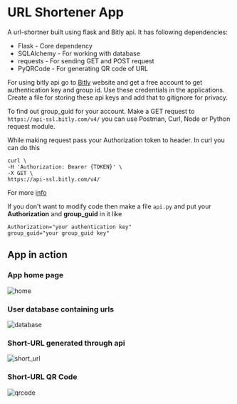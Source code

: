 # URL Shortener App

A url-shortner built using flask and Bitly api. It has following dependencies:

* Flask - Core dependency
* SQLAlchemy - For working with database
* requests - For sending GET and POST request
* PyQRCode - For generating QR code of URL

For using bitly api go to [Bitly](https://bitly.com/) 
website and get a free account to get authentication key and group id. Use these credentials in the applications. Create a file for storing these api keys
and add that to gitignore for privacy.

To find out group_guid for your account. Make a GET request to
`https://api-ssl.bitly.com/v4/` you can use Postman, Curl, Node or Python request module.

While making request pass your Authorization token to header. In curl you can do this

```
curl \
-H 'Authorization: Bearer {TOKEN}' \
-X GET \
https://api-ssl.bitly.com/v4/
```
For more [info](https://dev.bitly.com/api-reference/#getGroups)

If you don't want to modify code then make a file `api.py` and put your **Authorization** and **group_guid** in it like
```
Authorization="your authentication key"
group_guid="your group_guid key"
```

## App in action

### App home page
![home](https://user-images.githubusercontent.com/62596687/213624221-bba14f00-35dd-4381-820d-adfa641485a6.png)

### User database containing urls
![database](https://user-images.githubusercontent.com/62596687/213624333-9453182c-7081-42b0-abe0-c6e26ad26370.png)

### Short-URL generated through api
![short_url](https://user-images.githubusercontent.com/62596687/213624495-397bd74b-41bc-4e3b-8a13-06681c1aa7e8.png)

### Short-URL QR Code
![qrcode](https://user-images.githubusercontent.com/62596687/213624400-816bd8a3-d673-4d5d-8b15-016a56c1d020.png)
